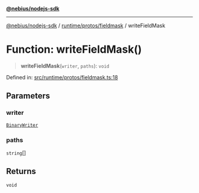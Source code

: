 [**@nebius/nodejs-sdk**](../../../../README.md)

---

[@nebius/nodejs-sdk](../../../../README.md) / [runtime/protos/fieldmask](../README.md) / writeFieldMask

# Function: writeFieldMask()

> **writeFieldMask**(`writer`, `paths`): `void`

Defined in: [src/runtime/protos/fieldmask.ts:18](https://github.com/nebius/nodejs-sdk/blob/a37d220b2851e3bf0d396cb03828d544f584df45/src/runtime/protos/fieldmask.ts#L18)

## Parameters

### writer

[`BinaryWriter`](../../core/classes/BinaryWriter.md)

### paths

`string`[]

## Returns

`void`
